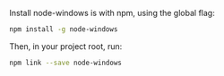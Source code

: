 Install node-windows is with npm, using the global flag:

```bash
npm install -g node-windows
```

Then, in your project root, run:
```bash
npm link --save node-windows
```